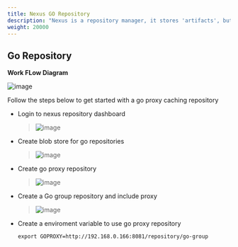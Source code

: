 ```yaml
---
title: Nexus GO Repository
description: "Nexus is a repository manager, it stores 'artifacts', but before jumping into abstractions, let's start with a description of software development. We'll begin with a simple description of what software development involves, and, for the purposes of this article, we're going to discuss Enterprise Java Development."
weight: 20000
---
```


## Go Repository


**Work FLow Diagram**

 ![image]

Follow the steps below to get started with a go proxy caching repository

-   Login to nexus repository dashboard

    > ![image][1]

-   Create blob store for go repositories

    > ![image][2]

-   Create go proxy repository

    > ![image][3]

-   Create a Go group repository and include proxy

    > ![image][4]

-   Create a enviroment variable to use go proxy repository

    ``` {.bash}
    export GOPROXY=http://192.168.0.166:8081/repository/go-group
    ```
  
  [image]: ../../images/nexus-sonatype/GO_nexus.png
  [1]: ../../images/nexus-sonatype/nexus-dashboard.png
  [2]: ../../images/nexus-sonatype/go_blob.png
  [3]: ../../images/nexus-sonatype/go-proxy.png
  [4]: ../../images/nexus-sonatype/go-group.png
  [5]: ../../images/nexus-sonatype/export_var_goproxy.png
